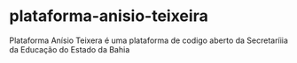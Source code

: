 # plataforma-anisio-teixeira
Plataforma Anísio Teixera é uma plataforma de codigo aberto da Secretaríiia da Educação do Estado da Bahia
